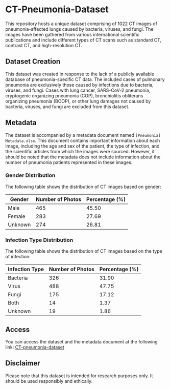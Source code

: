 # CT-Pneumonia-Dataset

This repository hosts a unique dataset comprising of 1022 CT images of pneumonia-affected lungs caused by bacteria, viruses, and fungi. The images have been gathered from various international scientific publications and include different types of CT scans such as standard CT, contrast CT, and high-resolution CT.

## Dataset Creation

This dataset was created in response to the lack of a publicly available database of pneumonia-specific CT data. The included cases of pulmonary pneumonia are exclusively those caused by infections due to bacteria, viruses, and fungi. Cases with lung cancer, SARS-CoV-2 pneumonia, cryptogenic organizing pneumonia (COP), bronchiolitis obliterans organizing pneumonia (BOOP), or other lung damages not caused by bacteria, viruses, and fungi are excluded from this dataset.

## Metadata

The dataset is accompanied by a metadata document named `[Pneumonia] Metadata.xlsx`. This document contains important information about each image, including the age and sex of the patient, the type of infection, and the scientific articles from which the images were sourced. However, it should be noted that the metadata does not include information about the number of pneumonia patients represented in these images.

### Gender Distribution

The following table shows the distribution of CT images based on gender:

| Gender  | Number of Photos | Percentage (%) |
|---------|-----------------|----------------|
| Male    | 465             | 45.50          |
| Female  | 283             | 27.69          |
| Unknown | 274             | 26.81          |

### Infection Type Distribution

The following table shows the distribution of CT images based on the type of infection:

| Infection Type | Number of Photos | Percentage (%) |
|----------------|-----------------|----------------|
| Bacteria       | 326             | 31.90          |
| Virus          | 488             | 47.75          |
| Fungi          | 175             | 17.12          |
| Both           | 14              | 1.37           |
| Unknown        | 19              | 1.86           |

## Access

You can access the dataset and the metadata document at the following link: [CT-pneumonia-dataset](https://github.com/ReiCHU31/CT-pneumonia-dataset)

## Disclaimer

Please note that this dataset is intended for research purposes only. It should be used responsibly and ethically.
